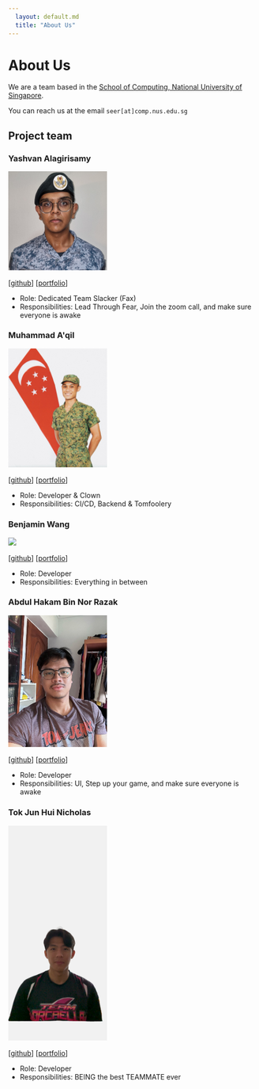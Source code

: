 ```yaml
---
  layout: default.md
  title: "About Us"
---
```


# About Us

We are a team based in the [School of Computing, National University of Singapore](http://www.comp.nus.edu.sg).

You can reach us at the email `seer[at]comp.nus.edu.sg`

## Project team

### Yashvan Alagirisamy

<img src="images/yashvangh.png" width="200px">

[[github](https://github.com/YashvanGH)]
[[portfolio](team/yashvangh.md)]

* Role: Dedicated Team Slacker (Fax)
* Responsibilities: Lead Through Fear, Join the zoom call, and make sure everyone is awake

### Muhammad A'qil

<img src="images/qilstiano.png" width="200px">

[[github](http://github.com/qilstiano)] [[portfolio](team/qilstiano.md)]

* Role: Developer & Clown 
* Responsibilities: CI/CD, Backend & Tomfoolery

### Benjamin Wang

<img src="images/benjam11n.png" width="200px">

[[github](https://github.com/Benjam11n)]
[[portfolio](team/benjam11n.md)]

* Role: Developer
* Responsibilities: Everything in between

### Abdul Hakam Bin Nor Razak

<img src="images/adoubleb.png" width="200px">

[[github](http://github.com/adobleb)]
[[portfolio](team/adoubleb.md)]


* Role: Developer
* Responsibilities: UI, Step up your game, and make sure everyone is awake

### Tok Jun Hui Nicholas

<img src="images/nictjh.png" width="200px">

[[github](http://github.com/nictjh)]
[[portfolio](team/nictok.md)]

* Role: Developer
* Responsibilities: BEING the best TEAMMATE ever


